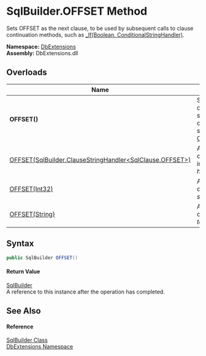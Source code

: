 SqlBuilder.OFFSET Method
========================
Sets OFFSET as the next clause, to be used by subsequent calls to clause continuation methods, such as [_If(Boolean, ConditionalStringHandler)][1].
  
**Namespace:** [DbExtensions][2]  
**Assembly:** DbExtensions.dll

Overloads
---------

| Name                                                             | Description                                                                                                                                         |
| ---------------------------------------------------------------- | --------------------------------------------------------------------------------------------------------------------------------------------------- |
| **OFFSET()**                                                     | Sets OFFSET as the next clause, to be used by subsequent calls to clause continuation methods, such as [_If(Boolean, ConditionalStringHandler)][1]. |
| [OFFSET(SqlBuilder.ClauseStringHandler&lt;SqlClause.OFFSET>)][3] | Appends the OFFSET clause using the provided interpolated string *handler*.                                                                         |
| [OFFSET(Int32)][4]                                               | Appends the OFFSET clause using the provided *startIndex* parameter.                                                                                |
| [OFFSET(String)][5]                                              | Appends the OFFSET clause using the provided *text*.                                                                                                |


Syntax
------

```csharp
public SqlBuilder OFFSET()
```

#### Return Value
[SqlBuilder][6]  
A reference to this instance after the operation has completed.

See Also
--------

#### Reference
[SqlBuilder Class][6]  
[DbExtensions Namespace][2]  

[1]: _If.md
[2]: ../README.md
[3]: OFFSET_1.md
[4]: OFFSET_2.md
[5]: OFFSET_3.md
[6]: README.md